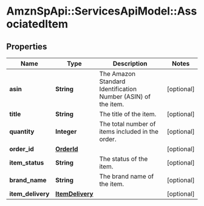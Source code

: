 # AmznSpApi::ServicesApiModel::AssociatedItem

## Properties
Name | Type | Description | Notes
------------ | ------------- | ------------- | -------------
**asin** | **String** | The Amazon Standard Identification Number (ASIN) of the item. | [optional] 
**title** | **String** | The title of the item. | [optional] 
**quantity** | **Integer** | The total number of items included in the order. | [optional] 
**order_id** | [**OrderId**](OrderId.md) |  | [optional] 
**item_status** | **String** | The status of the item. | [optional] 
**brand_name** | **String** | The brand name of the item. | [optional] 
**item_delivery** | [**ItemDelivery**](ItemDelivery.md) |  | [optional] 

